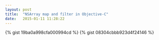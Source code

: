 ```yaml
---
layout: post
title:  "NSArray map and filter in Objective-C"
date:   2015-01-11 11:28:22
---
```


{% gist 19ba0a998cfa000994cd %}
{% gist 08304cbbb923d4f24146 %}